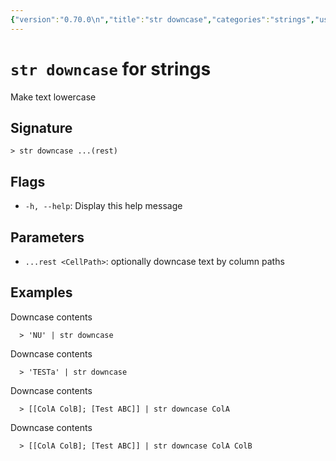 ```yaml
---
{"version":"0.70.0\n","title":"str downcase","categories":"strings","usage":"Make text lowercase\n"}
---
```

<!-- THIS FILE IS GENERATED BY update_book_commands.cjs USING NUSHELL'S HELP COMMANDS.
REFRAIN FROM EDITING IT MANUALLY.-->
# <code>str downcase</code> for strings

<div class='command-title'>Make text lowercase</div>

## Signature

```> str downcase ...(rest)```

## Flags

 * ```-h, --help```: Display this help message
## Parameters

 * ```...rest <CellPath>```: optionally downcase text by column paths
## Examples

  Downcase contents
```shell
  > 'NU' | str downcase
```
  Downcase contents
```shell
  > 'TESTa' | str downcase
```
  Downcase contents
```shell
  > [[ColA ColB]; [Test ABC]] | str downcase ColA
```
  Downcase contents
```shell
  > [[ColA ColB]; [Test ABC]] | str downcase ColA ColB
```


